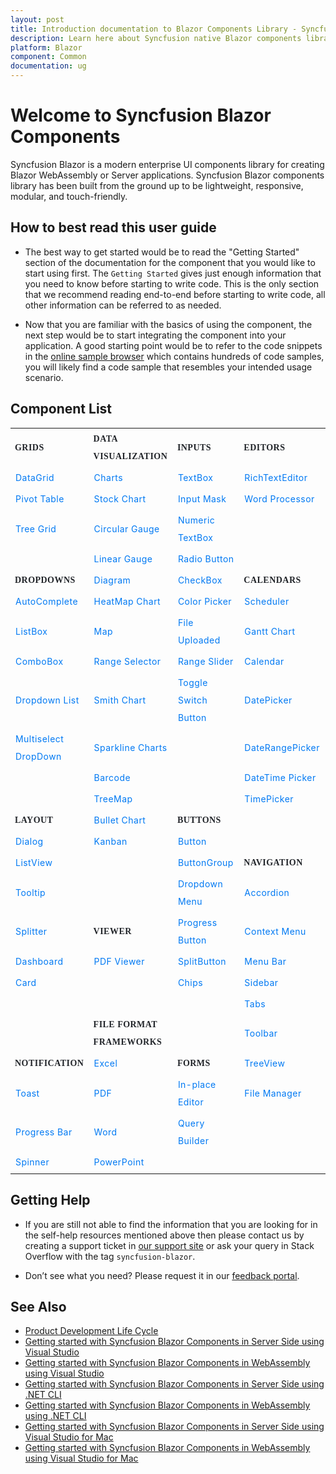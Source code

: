```yaml
---
layout: post
title: Introduction documentation to Blazor Components Library - Syncfusion
description: Learn here about Syncfusion native Blazor components library of UI and Data Viz web controls that are responsive and lightweight for building modern web apps.
platform: Blazor
component: Common
documentation: ug
---
```


# Welcome to Syncfusion Blazor Components

Syncfusion Blazor is a modern enterprise UI components library for creating Blazor WebAssembly or Server applications. Syncfusion Blazor components library has been built from the ground up to be lightweight, responsive, modular, and touch-friendly.

## How to best read this user guide

* The best way to get started would be to read the "Getting Started" section of the documentation for the component that you would like to start using first. The `Getting Started` gives just enough information that you need to know before starting to write code. This is the only section that we recommend reading end-to-end before starting to write code, all other information can be referred to as needed.

* Now that you are familiar with the basics of using the component, the next step would be to start integrating the component into your application. A good starting point would be to refer to the code snippets in the [online sample browser](https://blazor.syncfusion.com/demos/) which contains hundreds of code samples, you will likely find a code sample that resembles your intended usage scenario.

## Component List

<style>
#table
{
border:0 !important;
line-height: 2!important;
}

tr
{
border:0 !important;
}

td
{
border:0 !important;
}

#anchor
{
text-decoration: none!important;
font-size: 14px!important; 
color: #0079F3!important;
letter-spacing: 0.47px!important;
text-align: left!important;
}
#title
{
font-family: CarosMedium!important;
font-size: 14px!important;
color: #22252A!important;
letter-spacing: 0.47px!important;
text-align: left!important;
font-weight: bold!important;
border:0 !important;
background-color:transparent!important;
}

</style>

<table id="table">
<tbody>
<colgroup>
<col style="width: 220px">
<col style="width: 260px">
<col style="width: 220px">
<col style="width: 220px">
</colgroup>
    <tr>
        <th id="title">GRIDS</th>
        <th id="title">DATA VISUALIZATION</th>
        <th id="title">INPUTS</th>
        <th id="title">EDITORS</th>
    </tr>
    <tr>
        <td><a id="anchor" href="https://blazor.syncfusion.com/documentation/datagrid/getting-started">DataGrid</a></td>
        <td><a id="anchor" href="https://blazor.syncfusion.com/documentation/chart/getting-started-server">Charts</a></td>
        <td><a id="anchor" href="https://blazor.syncfusion.com/documentation/textbox/getting-started">TextBox</a></td>
        <td><a id="anchor" href="https://blazor.syncfusion.com/documentation/rich-text-editor/getting-started">RichTextEditor</a></td>
    </tr>
    <tr>
        <td><a id="anchor" href="https://blazor.syncfusion.com/documentation/pivot-table/getting-started">Pivot Table</a></td>
        <td><a id="anchor" href="https://blazor.syncfusion.com/documentation/stock-chart/getting-started">Stock Chart</a></td>
        <td><a id="anchor" href="https://blazor.syncfusion.com/documentation/input-mask/getting-started">Input Mask</a></td>
        <td><a id="anchor" href="https://blazor.syncfusion.com/documentation/document-editor/getting-started/features">Word Processor</a></td>
    </tr>
    <tr>
        <td><a id="anchor" href="https://blazor.syncfusion.com/documentation/treegrid/getting-started">Tree Grid</a></td>
        <td><a id="anchor" href="https://blazor.syncfusion.com/documentation/circular-gauge/getting-started">Circular Gauge</a></td>
        <td><a id="anchor" href="https://blazor.syncfusion.com/documentation/numeric-textbox/getting-started">Numeric TextBox</a></td>
        <td></td>
    </tr>
    <tr>
        <td></td>
        <td><a id="anchor" href="https://blazor.syncfusion.com/documentation/linear-gauge/getting-started">Linear Gauge</a></td>
        <td><a id="anchor" href="https://blazor.syncfusion.com/documentation/radio-button/getting-started">Radio Button</a></td>
        <td></td>
    </tr>
    <tr>
        <td id="title">DROPDOWNS</td>
        <td><a id="anchor" href="https://blazor.syncfusion.com/documentation/diagram/getting-started">Diagram</a></td>
        <td><a id="anchor" href="https://blazor.syncfusion.com/documentation/check-box/getting-started">CheckBox</a></td>
        <td id="title">CALENDARS</td>
    </tr>
    <tr>
        <td><a id="anchor" href="https://blazor.syncfusion.com/documentation/autocomplete/getting-started">AutoComplete</a></td>
        <td><a id="anchor" href="https://blazor.syncfusion.com/documentation/heatmap-chart/getting-started">HeatMap Chart</a></td>
        <td><a id="anchor" href="https://blazor.syncfusion.com/documentation/color-picker/getting-started">Color Picker</a></td>
        <td><a id="anchor" href="https://blazor.syncfusion.com/documentation/scheduler/getting-started">Scheduler</a></td>
    </tr>
    <tr>
        <td><a id="anchor" href="https://blazor.syncfusion.com/documentation/listbox/getting-started">ListBox</a></td>
        <td><a id="anchor" href="https://blazor.syncfusion.com/documentation/maps/getting-started">Map</a></td>
        <td><a id="anchor" href="https://blazor.syncfusion.com/documentation/file-upload/getting-started">File Uploaded</a></td>
        <td><a id="anchor" href="https://blazor.syncfusion.com/documentation/gantt-chart/getting-started">Gantt Chart</a></td>
    </tr>
    <tr>
        <td><a id="anchor" href="https://blazor.syncfusion.com/documentation/combobox/getting-started">ComboBox</a></td>
        <td><a id="anchor" href="https://blazor.syncfusion.com/documentation/range-selector/getting-started">Range Selector</a></td>
        <td><a id="anchor" href="https://blazor.syncfusion.com/documentation/range-slider/getting-started">Range Slider</a></td>
        <td><a id="anchor" href="https://blazor.syncfusion.com/documentation/calendar/getting-started">Calendar</a></td>
    </tr>
    <tr>
        <td><a id="anchor" href="https://blazor.syncfusion.com/documentation/dropdown-list/getting-started">Dropdown List</a></td>
        <td><a id="anchor" href="https://blazor.syncfusion.com/documentation/smith-chart/getting-started">Smith Chart</a></td>
        <td><a id="anchor" href="https://blazor.syncfusion.com/documentation/toggle-switch-button/getting-started">Toggle Switch Button</a></td>
        <td><a id="anchor" href="https://blazor.syncfusion.com/documentation/datepicker/getting-started">DatePicker</a></td>
    </tr>
    <tr>
        <td><a id="anchor" href="https://blazor.syncfusion.com/documentation/multiselect-dropdown/getting-started">Multiselect DropDown</a></td>
        <td><a id="anchor" href="https://blazor.syncfusion.com/documentation/sparkline/getting-started">Sparkline Charts</a></td>
        <td></td>
        <td><a id="anchor" href="https://blazor.syncfusion.com/documentation/daterangepicker/getting-started">DateRangePicker</a></td>
    </tr>
    <tr>
        <td></td>
        <td><a id="anchor" href="https://blazor.syncfusion.com/documentation/barcode/getting-started">Barcode</a></td>
        <td></td>
        <td><a id="anchor" href="https://blazor.syncfusion.com/documentation/datetime-picker/getting-started">DateTime Picker</a></td>
    </tr>
    <tr>
        <td></td>
        <td><a id="anchor" href="https://blazor.syncfusion.com/documentation/treemap/getting-started">TreeMap</a></td>
        <td></td>
        <td><a id="anchor" href="https://blazor.syncfusion.com/documentation/timepicker/getting-started">TimePicker</a></td>
    </tr>
    <tr>
        <td id="title">LAYOUT</td>
        <td><a id="anchor" href="https://blazor.syncfusion.com/documentation/bullet-chart/getting-started">Bullet Chart</a></td>
        <td id="title">BUTTONS</td>
        <td></td>
    </tr>
    <tr>
        <td><a id="anchor" href="https://blazor.syncfusion.com/documentation/dialog/getting-started">Dialog</a></td>
        <td><a id="anchor" href="https://blazor.syncfusion.com/documentation/kanban/getting-started">Kanban</a></td>
        <td><a id="anchor" href="https://blazor.syncfusion.com/documentation/button/getting-started">Button</a></td>
        <td></td>
    </tr>
    <tr>
        <td><a id="anchor" href="https://blazor.syncfusion.com/documentation/listview/getting-started">ListView</a></td>
        <td></td>
        <td><a id="anchor" href="https://blazor.syncfusion.com/documentation/button-group/getting-started">ButtonGroup</a></td>
        <td id="title">NAVIGATION</td>
    </tr>
    <tr>
        <td><a id="anchor" href="https://blazor.syncfusion.com/documentation/tooltip/getting-started">Tooltip</a></td>
        <td></td>
        <td><a id="anchor" href="https://blazor.syncfusion.com/documentation/drop-down-menu/getting-started">Dropdown Menu</a></td>
        <td><a id="anchor" href="https://blazor.syncfusion.com/documentation/accordion/getting-started">Accordion</a></td>
    </tr>
    <tr>
        <td><a id="anchor" href="https://blazor.syncfusion.com/documentation/splitter/getting-started">Splitter</a></td>
        <td id="title">VIEWER</td>
        <td><a id="anchor" href="https://blazor.syncfusion.com/documentation/progress-button/getting-started">Progress Button</a></td>
        <td><a id="anchor" href="https://blazor.syncfusion.com/documentation/context-menu/getting-started">Context Menu</a></td>
    </tr>
    <tr>
        <td><a id="anchor" href="https://blazor.syncfusion.com/documentation/dashboard-layout/getting-started">Dashboard</a></td>
        <td><a id="anchor" href="https://blazor.syncfusion.com/documentation/pdfviewer/getting-started/features">PDF Viewer</a></td>
        <td><a id="anchor" href="https://blazor.syncfusion.com/documentation/split-button/getting-started">SplitButton</a></td>
        <td><a id="anchor" href="https://blazor.syncfusion.com/documentation/menu-bar/getting-started">Menu Bar</a></td>
    </tr>
    <tr>
        <td><a id="anchor" href="https://blazor.syncfusion.com/documentation/card/getting-started">Card</a></td>
        <td></td>
        <td><a id="anchor" href="https://blazor.syncfusion.com/documentation/chip/getting-started">Chips</a></td>
        <td><a id="anchor" href="https://blazor.syncfusion.com/documentation/sidebar/getting-started">Sidebar</a></td>
    </tr>
    <tr>
        <td></td>        
        <td></td>
        <td></td>
        <td><a id="anchor" href="https://blazor.syncfusion.com/documentation/tabs/getting-started">Tabs</a></td>
    </tr>
    <tr>
        <td></td>
        <td id="title">FILE FORMAT FRAMEWORKS</td>
        <td></td>
        <td><a id="anchor" href="https://blazor.syncfusion.com/documentation/toolbar/getting-started">Toolbar</a></td>
    </tr>
    <tr>
        <td id="title">NOTIFICATION</td>
        <td><a id="anchor" href="https://help.syncfusion.com/file-formats/xlsio/create-read-edit-excel-files-in-blazor-c-sharp">Excel</a></td>
        <td id="title">FORMS</td>
        <td><a id="anchor" href="https://blazor.syncfusion.com/documentation/treeview/getting-started">TreeView</a></td>
    </tr>
    <tr>
        <td><a id="anchor" href="https://blazor.syncfusion.com/documentation/toast/getting-started">Toast</a></td>
        <td><a id="anchor" href="https://help.syncfusion.com/file-formats/pdf/create-pdf-document-in-blazor">PDF</a></td>
        <td><a id="anchor" href="https://blazor.syncfusion.com/documentation/in-place-editor/getting-started">In-place Editor</a></td>
        <td><a id="anchor" href="https://blazor.syncfusion.com/documentation/file-manager/getting-started">File Manager</a></td>
    </tr>
    <tr>
        <td><a id="anchor" href="https://blazor.syncfusion.com/documentation/progress-bar/getting-started">Progress Bar</a></td>
        <td><a id="anchor" href="https://help.syncfusion.com/file-formats/docio/create-word-document-in-blazor">Word</a></td>
        <td><a id="anchor" href="https://blazor.syncfusion.com/documentation/query-builder/getting-started">Query Builder</a></td>
        <td></td>
    </tr>
    <tr>
        <td><a id="anchor" href="https://blazor.syncfusion.com/documentation/spinner/getting-started">Spinner</a></td>
        <td><a id="anchor" href="https://help.syncfusion.com/file-formats/presentation/create-read-edit-powerpoint-files-in-blazor">PowerPoint</a></td>
        <td></td>
        <td></td>
    </tr>
</tbody>
</table>

## Getting Help

* If you are still not able to find the information that you are looking for in the self-help resources mentioned above then please contact us by creating a support ticket in [our support site](http://syncfusion.com/support) or ask your query in Stack Overflow with the tag `syncfusion-blazor`.

* Don’t see what you need? Please request it in our [feedback portal](https://www.syncfusion.com/feedback/blazor-components).

## See Also

* [Product Development Life Cycle](https://www.syncfusion.com/support/product-lifecycle/)
* [Getting started with Syncfusion Blazor Components in Server Side using Visual Studio](https://blazor.syncfusion.com/documentation/getting-started/blazor-server-side-visual-studio-2019)
* [Getting started with Syncfusion Blazor Components in WebAssembly using Visual Studio](https://blazor.syncfusion.com/documentation/getting-started/blazor-webassembly-visual-studio-2019)
* [Getting started with Syncfusion Blazor Components in Server Side using .NET CLI](https://blazor.syncfusion.com/documentation/getting-started/blazor-server-side-dotnet-cli)
* [Getting started with Syncfusion Blazor Components in WebAssembly using .NET CLI](https://blazor.syncfusion.com/documentation/getting-started/blazor-webassembly-dotnet-cli)
* [Getting started with Syncfusion Blazor Components in Server Side using Visual Studio for Mac](https://blazor.syncfusion.com/documentation/getting-started/blazor-server-side-mac)
* [Getting started with Syncfusion Blazor Components in WebAssembly using Visual Studio for Mac](https://blazor.syncfusion.com/documentation/getting-started/blazor-webassembly-visual-studio-mac)